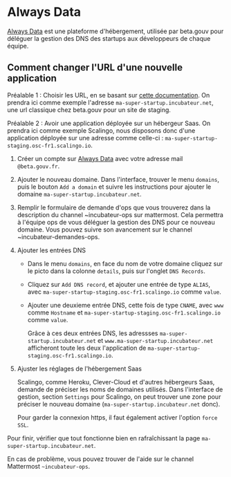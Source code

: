 # Always Data

[Always Data](https://admin.alwaysdata.com/) est une plateforme d'hébergement, utilisée par beta.gouv pour déléguer la gestion des DNS des startups aux développeurs de chaque équipe.

## Comment changer l'URL d'une nouvelle application

Préalable 1 : Choisir les URL, en se basant sur [cette documentation](https://doc.incubateur.net/communaute/gerer-sa-startup-detat-ou-de-territoires-au-quotidien/je-fais-des-choix-technologique/choisir-son-nom-de-domaine). On prendra ici comme exemple l'adresse `ma-super-startup.incubateur.net`, une url classique chez beta.gouv pour un site de staging.

Préalable 2 : Avoir une application déployée sur un hébergeur Saas. On prendra ici comme exemple Scalingo, nous disposons donc d'une application déployée sur une adresse comme celle-ci : `ma-super-startup-staging.osc-fr1.scalingo.io`.

1. Créer un compte sur [Always Data](https://admin.alwaysdata.com/) avec votre adresse mail `@beta.gouv.fr`.
2. Ajouter le nouveau domaine. Dans l'interface, trouver le menu `domains`, puis le bouton `Add a domain` et suivre les instructions pour ajouter le domaine `ma-super-startup.incubateur.net`.
3. Remplir le formulaire de demande d'ops que vous trouverez dans la description du channel ~incubateur-ops sur mattermost. Cela permettra à l'équipe ops de vous déléguer la gestion des DNS pour ce nouveau domaine. Vous pouvez suivre son avancement sur le channel ~incubateur-demandes-ops.
4. Ajouter les entrées DNS
   * Dans le menu `domains`, en face du nom de votre domaine cliquez sur le picto dans la colonne `details`, puis sur l'onglet `DNS Records`.
   * Cliquez sur `Add DNS record`, et ajouter une entrée de type `ALIAS`, avec `ma-super-startup-staging.osc-fr1.scalingo.io` comme `value`.
   * Ajouter une deuxieme entrée DNS, cette fois de type `CNAME`, avec `www` comme `Hostname` et `ma-super-startup-staging.osc-fr1.scalingo.io` comme `value`.

     Grâce à ces deux entrées DNS, les adressses `ma-super-startup.incubateur.net` et `www.ma-super-startup.incubateur.net` afficheront toute les deux l'application de `ma-super-startup-staging.osc-fr1.scalingo.io`.
5. Ajuster les réglages de l'hébergement Saas

   Scalingo, comme Heroku, Clever-Cloud et d'autres hébergeurs Saas, demande de préciser les noms de domaines utilisés. Dans l'interface de gestion, section `Settings` pour Scalingo, on peut trouver une zone pour préciser le nouveau domaine \(`ma-super-startup.incubateur.net` donc\).

   Pour garder la connexion https, il faut également activer l'option `force SSL`.

Pour finir, vérifier que tout fonctionne bien en rafraîchissant la page `ma-super-startup.incubateur.net`.

En cas de problème, vous pouvez trouver de l'aide sur le channel Mattermost `~incubateur-ops`.


